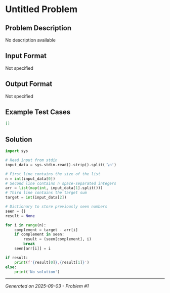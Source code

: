 # Untitled Problem

## Problem Description
No description available

## Input Format
Not specified

## Output Format
Not specified

## Example Test Cases
```json
[]
```

## Solution
```python
import sys

# Read input from stdin
input_data = sys.stdin.read().strip().split('\n')

# First line contains the size of the list
n = int(input_data[0])
# Second line contains n space-separated integers
arr = list(map(int, input_data[1].split()))
# Third line contains the target sum
target = int(input_data[2])

# Dictionary to store previously seen numbers
seen = {}
result = None

for i in range(n):
    complement = target - arr[i]
    if complement in seen:
        result = (seen[complement], i)
        break
    seen[arr[i]] = i

if result:
    print(f'{result[0]},{result[1]}')
else:
    print('No solution')
```

---
*Generated on 2025-09-03 - Problem #1*